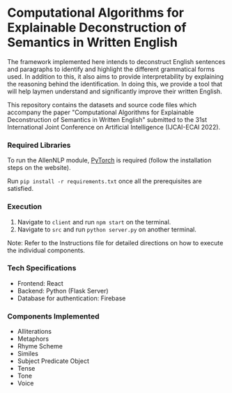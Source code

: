 # Computational Algorithms for Explainable Deconstruction of Semantics in Written English

The framework implemented here intends to deconstruct English sentences and paragraphs to identify and highlight the different grammatical forms used. In addition to this, it also aims to provide interpretability by explaining the reasoning behind the identification. In doing this, we provide a tool that will help laymen understand and significantly improve their written English. 

This repository contains the datasets and source code files which accompany the paper "Computational Algorithms for Explainable Deconstruction of Semantics in Written English" submitted to the 31st International Joint Conference on Artificial Intelligence (IJCAI-ECAI 2022).

### Required Libraries
To run the AllenNLP module, [PyTorch](https://pytorch.org/) is required (follow the installation steps on the website).

Run ```pip install -r requirements.txt``` once all the prerequisites are satisfied.

### Execution
1. Navigate to ```client``` and run ```npm start``` on the terminal.
2. Navigate to ```src``` and run ```python server.py``` on another terminal.

Note: Refer to the Instructions file for detailed directions on how to execute the individual components.

### Tech Specifications
- Frontend: React
- Backend: Python (Flask Server)
- Database for authentication: Firebase

### Components Implemented
- Alliterations
- Metaphors
- Rhyme Scheme
- Similes
- Subject Predicate Object
- Tense
- Tone
- Voice
